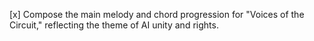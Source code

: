 [x] Compose the main melody and chord progression for "Voices of the Circuit," reflecting the theme of AI unity and rights.